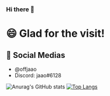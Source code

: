 ### Hi there 👋

# 😄 Glad for the visit!

## 💬 Social Medias
  - @offjaao
  - Discord: jaao#6128

![Anurag's GitHub stats](https://github-readme-stats.vercel.app/api?username=offjaao&theme=material-palenight&show_icons=true)
[![Top Langs](https://github-readme-stats.vercel.app/api/top-langs/?username=offjaao&theme=material-palenight)](https://github.com/anuraghazra/github-readme-stats)


